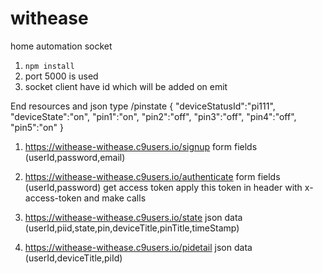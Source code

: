 # withease
home automation socket


1. `npm install`
2.  port 5000 is used 
3.  socket client have id which will be added on emit


End resources and json type 
/pinstate
{
            	"deviceStatusId":"pi111",
 							"deviceState":"on",
 							"pin1":"on",
 							"pin2":"off",
 							"pin3":"off",
 							"pin4":"off",
 							"pin5":"on"
}
1. https://withease-withease.c9users.io/signup
form fields (userId,password,email)

2. https://withease-withease.c9users.io/authenticate
form fields (userId,password)
get access token apply this token in header with x-access-token and make calls

3. https://withease-withease.c9users.io/state
json data (userId,piid,state,pin,deviceTitle,pinTitle,timeStamp)

4. https://withease-withease.c9users.io/pidetail
json data (userId,deviceTitle,piId)
